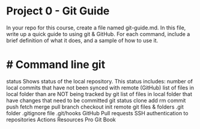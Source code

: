 # Project 0 - Git Guide
In your repo for this course, create a file named git-guide.md. In this file, write up a quick guide to using git & GitHub. For each command, include a brief definition of what it does, and a sample of how to use it.

# # Command line git
status
Shows status of the local repository. This status includes:
number of local commits that have not been synced with remote (GitHub)
list of files in local folder than are NOT being tracked by git
list of files in local folder that have changes that need to be committed
git status
clone
add
rm
commit
push
fetch
merge
pull
branch
checkout
init
remote
git files & folders
.git folder
.gitignore file
.git/hooks
GitHub
Pull requests
SSH authentication to repositories
Actions
Resources
Pro Git Book
